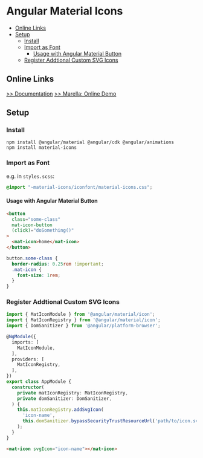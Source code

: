 # Angular Material Icons

<!-- @import "[TOC]" {cmd="toc" depthFrom=2 depthTo=6 orderedList=false} -->

<!-- code_chunk_output -->

- [Online Links](#online-links)
- [Setup](#setup)
  - [Install](#install)
  - [Import as Font](#import-as-font)
    - [Usage with Angular Material Button](#usage-with-angular-material-button)
  - [Register Addtional Custom SVG Icons](#register-addtional-custom-svg-icons)

<!-- /code_chunk_output -->

## Online Links

[>> Documentation](https://material.io/resources/icons/?style=baseline)
[>> Marella: Online Demo](https://marella.me/material-icons/demo/)

## Setup

### Install

```shell
npm install @angular/material @angular/cdk @angular/animations
npm install material-icons
```

### Import as Font

e.g. in `styles.scss`:

```scss
@import "~material-icons/iconfont/material-icons.css";
```

#### Usage with Angular Material Button

```html
<button
  class="some-class"
  mat-icon-button
  (click)="doSomething()"
>
  <mat-icon>home</mat-icon>
</button>
```

```scss
button.some-class {
  border-radius: 0.25rem !important;
  .mat-icon {
    font-size: 1rem;
  }
}
```

### Register Addtional Custom SVG Icons

  ```typescript
  import { MatIconModule } from '@angular/material/icon';
  import { MatIconRegistry } from '@angular/material/icon';
  import { DomSanitizer } from '@angular/platform-browser';

  @NgModule({
    imports: [
      MatIconModule,
    ],
    providers: [
      MatIconRegistry,
    ],
  })
  export class AppModule {
    constructor(
      private matIconRegistry: MatIconRegistry,
      private domSanitizer: DomSanitizer,
    ) {
      this.matIconRegistry.addSvgIcon(
        'icon-name',
        this.domSanitizer.bypassSecurityTrustResourceUrl('path/to/icon.svg'),
      );
    }
  }
  ```

```html
<mat-icon svgIcon="icon-name"></mat-icon>
```
